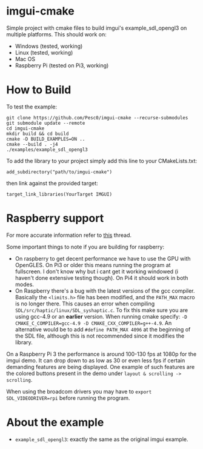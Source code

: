 # imgui-cmake

Simple project with cmake files to build imgui's example_sdl_opengl3 on multiple platforms. This should work on:
- Windows (tested, working)
- Linux (tested, working)
- Mac OS
- Raspberry Pi (tested on Pi3, working)

# How to Build

To test the example:
```
git clone https://github.com/Pesc0/imgui-cmake --recurse-submodules
git submodule update --remote
cd imgui-cmake
mkdir build && cd build
cmake -D BUILD_EXAMPLES=ON ..
cmake --build . -j4
./examples/example_sdl_opengl3
```

To add the library to your project simply add this line to your CMakeLists.txt: 
```
add_subdirectory("path/to/imgui-cmake")
```
then link against the provided target: 
```
target_link_libraries(YourTarget IMGUI) 
```

# Raspberry support

For more accurate information refer to [this](https://github.com/ocornut/imgui/pull/2837) thread.

Some important things to note if you are building for raspberry:
- On raspberry to get decent performance we have to use the GPU with OpenGLES. On Pi3 or older this means running the program at fullscreen. I don't know why but i cant get it working windowed (i haven't done extensive testing though). On Pi4 it should work in both modes.
- On Raspberry there's a bug with the latest versions of the gcc compiler. Basically the `<limits.h>` file has been modified, and the `PATH_MAX` macro is no longer there. 
This causes an error when compiling `SDL/src/haptic/linux/SDL_syshaptic.c`. To fix this make sure you are using gcc-4.9 or an **earlier** version. When running cmake specify: `-D CMAKE_C_COMPILER=gcc-4.9 -D CMAKE_CXX_COMPILER=g++-4.9`. An alternative would be to add `#define PATH_MAX 4096` at the beginning of the SDL file, although this is not recommended since it modifies the library.

On a Raspberry Pi 3 the performance is around 100-130 fps at 1080p for the imgui demo. It can drop down to as low as 30 or even less fps if certain demanding features are being displayed. One example of such features are the colored buttons present in the demo under `layout & scrolling -> scrolling`.

When using the broadcom drivers you may have to ```export SDL_VIDEODRIVER=rpi``` before running the program.

# About the example

- `example_sdl_opengl3`: exactly the same as the original imgui example. 
